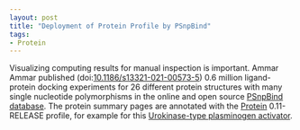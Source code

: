 ```yaml
---
layout: post
title: "Deployment of Protein Profile by PSnpBind"
tags:
- Protein
---
```


Visualizing computing results for manual inspection is important. Ammar Ammar published
(doi:[10.1186/s13321-021-00573-5](https://jcheminf.biomedcentral.com/articles/10.1186/s13321-021-00573-5)) 0.6 million ligand-protein docking
experiments for 26 different protein structures with many single nucleotide polymorphisms in the online and open source
[PSnpBind database](https://psnpbind.org/). The protein summary pages are annotated with the
[Protein](https://bioschemas.org/profiles/Protein/0.11-RELEASE) 0.11-RELEASE profile, for example
for this [Urokinase-type plasminogen activator](https://psnpbind.org/protein/1owh).
